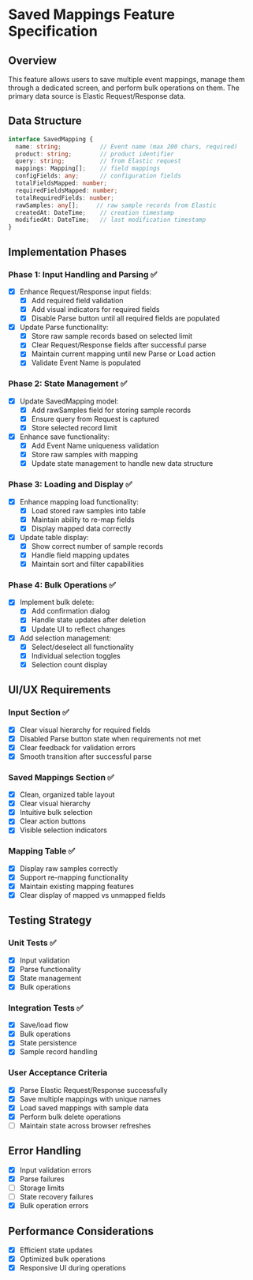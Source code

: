 # Saved Mappings Feature Specification

## Overview
This feature allows users to save multiple event mappings, manage them through a dedicated screen, and perform bulk operations on them. The primary data source is Elastic Request/Response data.

## Data Structure
```typescript
interface SavedMapping {
  name: string;           // Event name (max 200 chars, required)
  product: string;        // product identifier
  query: string;          // from Elastic request
  mappings: Mapping[];    // field mappings
  configFields: any;      // configuration fields
  totalFieldsMapped: number;
  requiredFieldsMapped: number;
  totalRequiredFields: number;
  rawSamples: any[];     // raw sample records from Elastic
  createdAt: DateTime;    // creation timestamp
  modifiedAt: DateTime;   // last modification timestamp
}
```

## Implementation Phases

### Phase 1: Input Handling and Parsing ✅
- [x] Enhance Request/Response input fields:
  - [x] Add required field validation
  - [x] Add visual indicators for required fields
  - [x] Disable Parse button until all required fields are populated
- [x] Update Parse functionality:
  - [x] Store raw sample records based on selected limit
  - [x] Clear Request/Response fields after successful parse
  - [x] Maintain current mapping until new Parse or Load action
  - [x] Validate Event Name is populated

### Phase 2: State Management ✅
- [x] Update SavedMapping model:
  - [x] Add rawSamples field for storing sample records
  - [x] Ensure query from Request is captured
  - [x] Store selected record limit
- [x] Enhance save functionality:
  - [x] Add Event Name uniqueness validation
  - [x] Store raw samples with mapping
  - [x] Update state management to handle new data structure

### Phase 3: Loading and Display ✅
- [x] Enhance mapping load functionality:
  - [x] Load stored raw samples into table
  - [x] Maintain ability to re-map fields
  - [x] Display mapped data correctly
- [x] Update table display:
  - [x] Show correct number of sample records
  - [x] Handle field mapping updates
  - [x] Maintain sort and filter capabilities

### Phase 4: Bulk Operations ✅
- [x] Implement bulk delete:
  - [x] Add confirmation dialog
  - [x] Handle state updates after deletion
  - [x] Update UI to reflect changes
- [x] Add selection management:
  - [x] Select/deselect all functionality
  - [x] Individual selection toggles
  - [x] Selection count display

## UI/UX Requirements

### Input Section ✅
- [x] Clear visual hierarchy for required fields
- [x] Disabled Parse button state when requirements not met
- [x] Clear feedback for validation errors
- [x] Smooth transition after successful parse

### Saved Mappings Section ✅
- [x] Clean, organized table layout
- [x] Clear visual hierarchy
- [x] Intuitive bulk selection
- [x] Clear action buttons
- [x] Visible selection indicators

### Mapping Table ✅
- [x] Display raw samples correctly
- [x] Support re-mapping functionality
- [x] Maintain existing mapping features
- [x] Clear display of mapped vs unmapped fields

## Testing Strategy

### Unit Tests ✅
- [x] Input validation
- [x] Parse functionality
- [x] State management
- [x] Bulk operations

### Integration Tests ✅
- [x] Save/load flow
- [x] Bulk operations
- [x] State persistence
- [x] Sample record handling

### User Acceptance Criteria
- [x] Parse Elastic Request/Response successfully
- [x] Save multiple mappings with unique names
- [x] Load saved mappings with sample data
- [x] Perform bulk delete operations
- [ ] Maintain state across browser refreshes

## Error Handling
- [x] Input validation errors
- [x] Parse failures
- [ ] Storage limits
- [ ] State recovery failures
- [x] Bulk operation errors

## Performance Considerations
- [x] Efficient state updates
- [x] Optimized bulk operations
- [x] Responsive UI during operations 